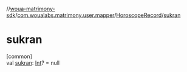 //[woua-matrimony-sdk](../../../index.md)/[com.woualabs.matrimony.user.mapper](../index.md)/[HoroscopeRecord](index.md)/[sukran](sukran.md)

# sukran

[common]\
val [sukran](sukran.md): [Int](https://kotlinlang.org/api/latest/jvm/stdlib/kotlin/-int/index.html)? = null
